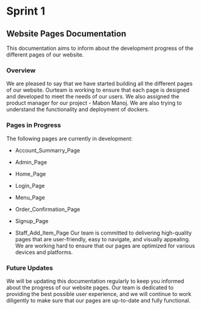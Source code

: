 # Sprint 1
## Website Pages Documentation
This documentation aims to inform about the development progress of the different pages of our website.

### Overview
We are pleased to say that we have started building all the different pages of our website. Ourteam is working to ensure that each page is designed and developed to meet the needs of our users.
We also assigned the product manager for our project - Mabon Manoj.
We are also trying to understand the functionality and deployment of dockers.

### Pages in Progress
The following pages are currently in development:

* Account_Summarry_Page

* Admin_Page

* Home_Page

* Login_Page

* Menu_Page

* Order_Confirmation_Page

* Signup_Page

* Staff_Add_Item_Page
Our team is committed to delivering high-quality pages that are user-friendly, easy to navigate, and visually appealing. We are working hard to ensure that our pages are optimized for various devices and platforms.

### Future Updates
We will be updating this documentation regularly to keep you informed about the progress of our website pages. Our team is dedicated to providing the best possible user experience, and we will continue to work diligently to make sure that our pages are up-to-date and fully functional.
